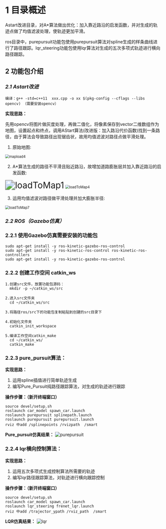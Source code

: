 # 1 目录概述

Astart改进目录，对A*算法做出优化：加入靠近路沿的启发函数，并对生成的轨迹点做了均值滤波处理，使轨迹更加平滑。

ros目录中，purepursuit功能包使用purepursuit算法对spline生成的样条曲线进行了路径跟踪。lqr_steering功能包使用lqr算法对生成的五次多项式轨迹进行横向路径跟踪。

## 2 功能包介绍

### ***2.1 Astart改进***

```shell
编译：g++ -std=c++11  xxx.cpp -o xx $(pkg-config --cflags --libs opencv) （需要安装opencv）
```

**实现思路：**

先用opencv将图片做灰度处理，再做二值化，将像素保存到vector二维数组作为地图，设置起点和终点，调用AStart算法(改进版：加入路沿代价函数)找到一条路径，由于算法会导致路径出现锯齿状，故用均值滤波对路径点做平滑处理。

1. 原始地图:

<img src="https://user-images.githubusercontent.com/68492981/132976491-de0eb792-02cf-4d98-a0cc-24c78338121e.jpg" alt="mapload4" style="zoom:80%;" />

2. A*算法生成的路径不平滑且贴近路沿，故增加道路膨胀层并加入靠近路沿的启发函数:

<img src="https://user-images.githubusercontent.com/68492981/133076047-7c432bd4-a349-4288-8f30-e6b61ddbc2e9.jpg" alt="loadToMap1" style="zoom: 200%;" />

<img src="https://user-images.githubusercontent.com/68492981/132976596-99eee2ee-7b96-464c-9700-36805340588b.jpg" alt="loadToMap4" style="zoom: 80%;" />

3. 运用均值滤波对路径做平滑处理并加大膨胀半径:

<img src="https://user-images.githubusercontent.com/68492981/132976579-f1298c8a-17c5-4eeb-8fc4-a1b2bfde91ae.jpg" alt="loadToMap7" style="zoom:80%;" />

### ***2.2 ROS（Gazebo仿真）***

### 2.2.1 使用Gazebo仿真需要安装的功能包

```shell
sudo apt-get install -y ros-kinetic-gazebo-ros-control
sudo apt-get install -y ros-kinetic-ros-control ros-kinetic-ros-controllers
sudo apt-get install -y ros-kinetic-gazebo-ros-control
```

### 2.2.2 创建工作空间 catkin_ws

```shell
1.创建src文件，放置功能包源码：
  mkdir -p ~/catkin_ws/src

2.进入src文件夹
  cd ~/catkin_ws/src

3.将路径ros/src下的功能包复制粘贴到创建的src目录下

4.初始化文件夹
  catkin_init_workspace

5.编译工作空间catkin_make
  cd ~/catkin_ws/
  catkin_make
```

### 2.2.3 pure_pursuit算法：

**实现思路：**

1. 运用spline插值进行简单轨迹生成
2. 编写Pure_Pursuit纯路径跟踪算法，对生成的轨迹进行跟踪

**操作步骤：（新开终端窗口）**

```shell
source devel/setup.sh
roslaunch car_model spawn_car.launch
roslaunch purepursuit splinepath.launch 
roslaunch purepursuit purepursuit.launch
rviz 中add /splinepoints /rvizpath  /smart
```

**Pure_pursuit仿真结果：**
![purepursuit](https://user-images.githubusercontent.com/68492981/138087474-cde076f8-40a6-48d3-9869-4975db7e12f7.png)

### 2.2.4 lqr横向控制算法：

**实现思路：**

1. 运用五次多项式生成控制算法所需要的轨迹
2. 编写lqr路径跟踪算法，对轨迹进行横向跟踪控制

**操作步骤：（新开终端窗口）**

```shell
source devel/setup.sh
roslaunch car_model spawn_car.launch
roslaunch lqr_steering frenet_lqr.launch 
rviz 中add /trajector_ypath /rviz_path  /smart
```

**LQR仿真结果：**
![lqr](https://user-images.githubusercontent.com/68492981/138087447-17d95d78-afaf-4b3c-bd9c-b964d1bb3e0e.png)


